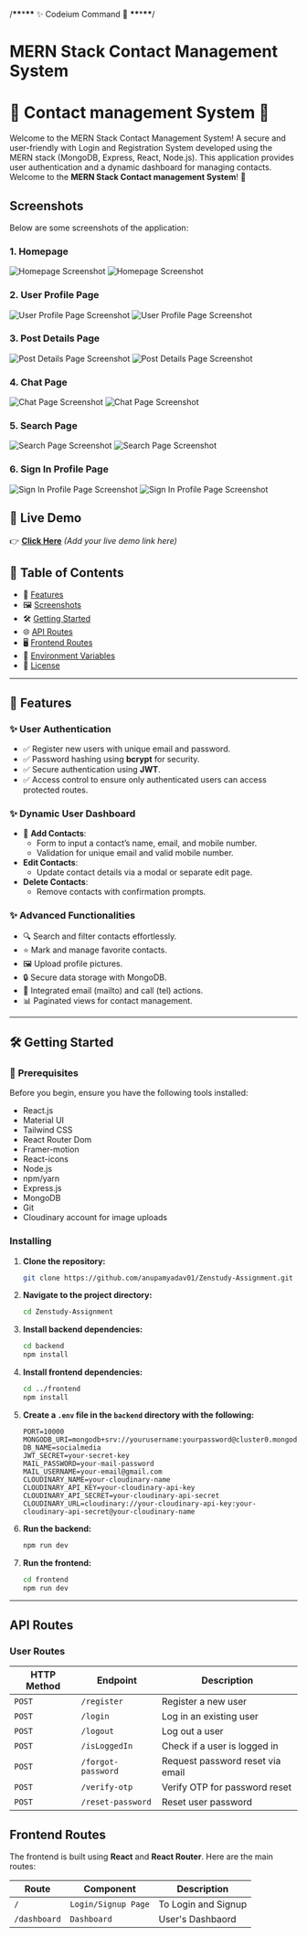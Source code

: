 /**\*\***\***\*\*** ✨ Codeium Command 🌟 **\*\***\***\*\***/

# MERN Stack Contact Management System

# 🌟 **Contact management System** 🌟

Welcome to the MERN Stack Contact Management System! A secure and user-friendly with Login and Registration System developed using the MERN stack (MongoDB, Express, React, Node.js). This application provides user authentication and a dynamic dashboard for managing contacts.
Welcome to the **MERN Stack Contact management System**! 🚀

## Screenshots

Below are some screenshots of the application:

### 1. Homepage

![Homepage Screenshot](./frontend/src/assets/screenshots/feeds.png)
![Homepage Screenshot](./frontend/src/assets/screensorts/feeds.png)

### 2. User Profile Page

![User Profile Page Screenshot](./frontend/src/assets/screenshots/profile.png)
![User Profile Page Screenshot](./frontend/src/assets/screensorts/profile.png)

### 3. Post Details Page

![Post Details Page Screenshot](./frontend/src/assets/screenshots/postdetails.png)
![Post Details Page Screenshot](./frontend/src/assets/screensorts/postdetails.png)

### 4. Chat Page

![Chat Page Screenshot](./frontend/src/assets/screenshots/chat.png)
![Chat Page Screenshot](./frontend/src/assets/screensorts/chat.png)

### 5. Search Page

![Search Page Screenshot](./frontend/src/assets/screenshots/search.png)
![Search Page Screenshot](./frontend/src/assets/screensorts/search.png)

### 6. Sign In Profile Page

![Sign In Profile Page Screenshot](./frontend/src/assets/screenshots/signup.png)
![Sign In Profile Page Screenshot](./frontend/src/assets/screensorts/signup.png)

## 🎉 **Live Demo**

👉 [**Click Here**](#) _(Add your live demo link here)_

## 🧾 **Table of Contents**

- 🔑 [Features](#features)
- 🖼️ [Screenshots](#screenshots)
- 🛠️ [Getting Started](#getting-started)
- 🌐 [API Routes](#api-routes)
- 🖥️ [Frontend Routes](#frontend-routes)
- 🔐 [Environment Variables](#environment-variables)
- 📜 [License](#license)

---

## 🔑 **Features**

### ✨ **User Authentication**

- ✅ Register new users with unique email and password.
- ✅ Password hashing using **bcrypt** for security.
- ✅ Secure authentication using **JWT**.
- ✅ Access control to ensure only authenticated users can access protected routes.

### ✨ **Dynamic User Dashboard**

- 📇 **Add Contacts**:
  - Form to input a contact’s name, email, and mobile number.
  - Validation for unique email and valid mobile number.
- **Edit Contacts**:
  - Update contact details via a modal or separate edit page.
- **Delete Contacts**:
  - Remove contacts with confirmation prompts.

### ✨ **Advanced Functionalities**

- 🔍 Search and filter contacts effortlessly.
- ⭐ Mark and manage favorite contacts.
- 🖼️ Upload profile pictures.
- 🔒 Secure data storage with MongoDB.
- 📧 Integrated email (mailto) and call (tel) actions.
- 📊 Paginated views for contact management.

---

## 🛠️ **Getting Started**

### 🚀 **Prerequisites**

Before you begin, ensure you have the following tools installed:

- React.js
- Material UI
- Tailwind CSS
- React Router Dom
- Framer-motion
- React-icons
- Node.js
- npm/yarn
- Express.js
- MongoDB
- Git
- Cloudinary account for image uploads

### Installing

1. **Clone the repository:**

   ```bash
   git clone https://github.com/anupamyadav01/Zenstudy-Assignment.git
   ```

1. **Navigate to the project directory:**

   ```bash
   cd Zenstudy-Assignment
   ```

1. **Install backend dependencies:**

   ```bash
   cd backend
   npm install
   ```

1. **Install frontend dependencies:**

   ```bash
   cd ../frontend
   npm install
   ```

1. **Create a `.env` file in the `backend` directory with the following:**

   ```plaintext
   PORT=10000
   MONGODB_URI=mongodb+srv://yourusername:yourpassword@cluster0.mongodb.net
   DB_NAME=socialmedia
   JWT_SECRET=your-secret-key
   MAIL_PASSWORD=your-mail-password
   MAIL_USERNAME=your-email@gmail.com
   CLOUDINARY_NAME=your-cloudinary-name
   CLOUDINARY_API_KEY=your-cloudinary-api-key
   CLOUDINARY_API_SECRET=your-cloudinary-api-secret
   CLOUDINARY_URL=cloudinary://your-cloudinary-api-key:your-cloudinary-api-secret@your-cloudinary-name
   ```

1. **Run the backend:**

   ```bash
   npm run dev
   ```

1. **Run the frontend:**

   ```bash
   cd frontend
   npm run dev
   ```

---

## API Routes

### User Routes

| HTTP Method | Endpoint           | Description                      |
| ----------- | ------------------ | -------------------------------- |
| `POST`      | `/register`        | Register a new user              |
| `POST`      | `/login`           | Log in an existing user          |
| `POST`      | `/logout`          | Log out a user                   |
| `POST`      | `/isLoggedIn`      | Check if a user is logged in     |
| `POST`      | `/forgot-password` | Request password reset via email |
| `POST`      | `/verify-otp`      | Verify OTP for password reset    |
| `POST`      | `/reset-password`  | Reset user password              |

## Frontend Routes

The frontend is built using **React** and **React Router**. Here are the main routes:

| Route        | Component           | Description         |
| ------------ | ------------------- | ------------------- |
| `/`          | `Login/Signup Page` | To Login and Signup |
| `/dashboard` | `Dashboard`         | User's Dashbaord    |
